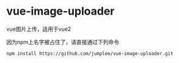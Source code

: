 # vue-image-uploader
vue图片上传，适用于vue2

因为npm上名字被占住了，请直接通过下列命令
```
npm install https://github.com/jumplee/vue-image-uploader.git 
```
